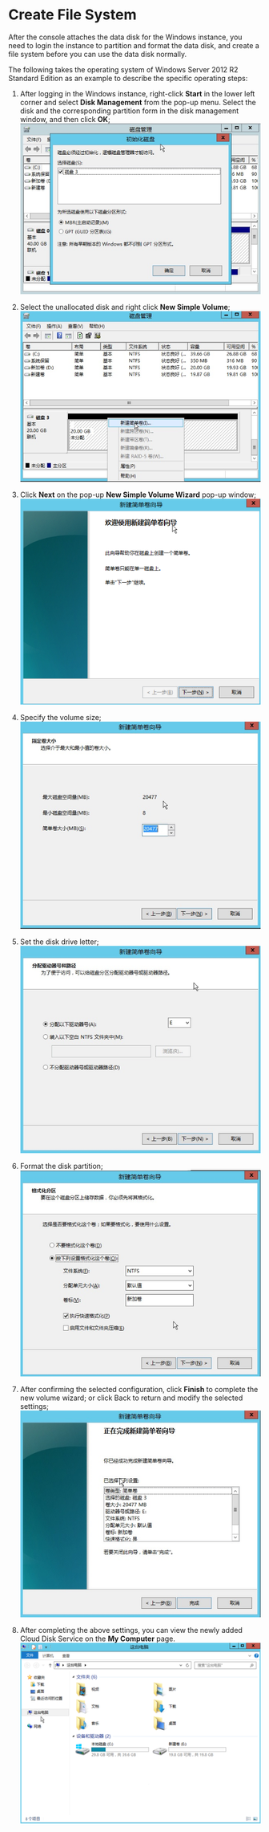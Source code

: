 # Create File System
After the console attaches the data disk for the Windows instance, you need to login the instance to partition and format the data disk, and create a file system before you can use the data disk normally.

The following takes the operating system of Windows Server 2012 R2 Standard Edition as an example to describe the specific operating steps:

1. After logging in the Windows instance, right-click **Start** in the lower left corner and select **Disk Management** from the pop-up menu. Select the disk and the corresponding partition form in the disk management window, and then click **OK**;
![](../../../../image/vm/Getting-Start-Windows-FileSystem-1.png)

2. Select the unallocated disk and right click **New Simple Volume**;
![](../../../../image/vm/Getting-Start-Windows-FileSystem-2.png)

3. Click **Next** on the pop-up **New Simple Volume Wizard** pop-up window;
![](../../../../image/vm/Getting-Start-Windows-FileSystem-3.png)

4. Specify the volume size;
![](../../../../image/vm/Getting-Start-Windows-FileSystem-4.png)

5. Set the disk drive letter;
![](../../../../image/vm/Getting-Start-Windows-FileSystem-5.png)

6. Format the disk partition;
![](../../../../image/vm/Getting-Start-Windows-FileSystem-6.png)

7. After confirming the selected configuration, click **Finish** to complete the new volume wizard; or click Back to return and modify the selected settings;
![](../../../../image/vm/Getting-Start-Windows-FileSystem-7.png)

8. After completing the above settings, you can view the newly added Cloud Disk Service on the **My Computer** page.
![](../../../../image/vm/Getting-Start-Windows-FileSystem-8.png)


  [1]: ./images/Getting-Start-Windows-FileSystem-1.png "Getting-Start-Windows-FileSystem-1.png"
  [2]: ./images/Getting-Start-Windows-FileSystem-2.png "Getting-Start-Windows-FileSystem-2.png"
  [3]: ./images/Getting-Start-Windows-FileSystem-3.png "Getting-Start-Windows-FileSystem-3.png"
  [4]: ./images/Getting-Start-Windows-FileSystem-4.png "Getting-Start-Windows-FileSystem-4.png"
  [5]: ./images/Getting-Start-Windows-FileSystem-5.png "Getting-Start-Windows-FileSystem-5.png"
  [6]: ./images/Getting-Start-Windows-FileSystem-6.png "Getting-Start-Windows-FileSystem-6.png"
  [7]: ./images/Getting-Start-Windows-FileSystem-7.png "Getting-Start-Windows-FileSystem-7.png"
  [8]: ./images/Getting-Start-Windows-FileSystem-8.png "Getting-Start-Windows-FileSystem-8.png"